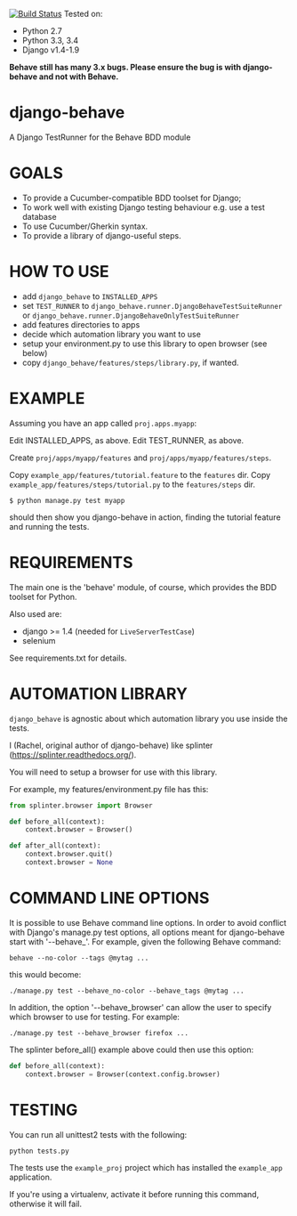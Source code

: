 [![Build Status](https://travis-ci.org/django-behave/django-behave.svg?branch=master)](https://travis-ci.org/django-behave/django-behave)
Tested on:
- Python 2.7
- Python 3.3, 3.4
- Django v1.4-1.9


**Behave still has many 3.x bugs. Please ensure the bug is with django-behave and not with Behave.**

django-behave
=============

A Django TestRunner for the Behave BDD module

GOALS
=====

- To provide a Cucumber-compatible BDD toolset for Django;
- To work well with existing Django testing behaviour e.g. use a test database
- To use Cucumber/Gherkin syntax.
- To provide a library of django-useful steps.

HOW TO USE
==========

- add `django_behave` to `INSTALLED_APPS`
- set `TEST_RUNNER` to `django_behave.runner.DjangoBehaveTestSuiteRunner`
  or `django_behave.runner.DjangoBehaveOnlyTestSuiteRunner`
- add features directories to apps
- decide which automation library you want to use
- setup your environment.py to use this library to open browser (see below)
- copy `django_behave/features/steps/library.py`, if wanted.

EXAMPLE
=======

Assuming you have an app called `proj.apps.myapp`:

Edit INSTALLED_APPS, as above.
Edit TEST_RUNNER, as above.

Create `proj/apps/myapp/features` and `proj/apps/myapp/features/steps`.

Copy `example_app/features/tutorial.feature` to the `features` dir.
Copy `example_app/features/steps/tutorial.py` to the `features/steps` dir.

```
$ python manage.py test myapp
```

should then show you django-behave in action, finding the tutorial feature
and running the tests.

REQUIREMENTS
============

The main one is the 'behave' module, of course, which provides the BDD toolset for Python.

Also used are:
- django >= 1.4 (needed for `LiveServerTestCase`)
- selenium

See requirements.txt for details.

AUTOMATION LIBRARY
==================

`django_behave` is agnostic about which automation library you use inside the tests.

I (Rachel, original author of django-behave) like splinter (https://splinter.readthedocs.org/).

You will need to setup a browser for use with this library.

For example, my features/environment.py file has this:

```py
from splinter.browser import Browser

def before_all(context):
    context.browser = Browser()

def after_all(context):
    context.browser.quit()
    context.browser = None
```

COMMAND LINE OPTIONS
====================

It is possible to use Behave command line options.  In order to avoid conflict
with Django's manage.py test options, all options meant for django-behave start
with '--behave_'.  For example, given the following Behave command:

    behave --no-color --tags @mytag ...

this would become:

    ./manage.py test --behave_no-color --behave_tags @mytag ...

In addition, the option '--behave_browser' can allow the user to specify which
browser to use for testing.  For example:

    ./manage.py test --behave_browser firefox ...

The splinter before_all() example above could then use this option:

```py
def before_all(context):
    context.browser = Browser(context.config.browser)
```

TESTING
=======

You can run all unittest2 tests with the following:

    python tests.py

The tests use the `example_proj` project which has installed the `example_app` application.

If you're using a virtualenv, activate it before running this command, otherwise it will fail.

